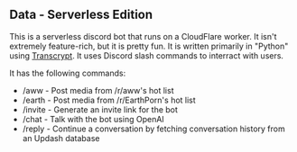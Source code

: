 ## Data - Serverless Edition
This is a serverless discord bot that runs on a CloudFlare worker. It isn't extremely feature-rich, but it is pretty fun. It is written primarily in "Python" using [Transcrypt](https://www.transcrypt.org/). It uses Discord slash commands to interract with users.

It has the following commands:
- /aww - Post media from /r/aww's hot list
- /earth - Post media from /r/EarthPorn's hot list
- /invite - Generate an invite link for the bot
- /chat - Talk with the bot using OpenAI
- /reply - Continue a conversation by fetching conversation history from an Updash database

